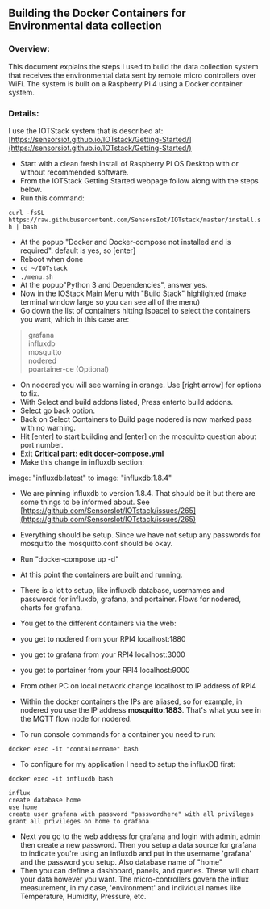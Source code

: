 ## Building the Docker Containers for Environmental data collection

### Overview:

This document explains the steps I used to build the data collection system that receives the environmental data sent by remote micro controllers over WiFi. The system is built on a Raspberry Pi 4 using a Docker container system.

### Details:

I use the IOTStack system that is described at: [https://sensorsiot.github.io/IOTstack/Getting-Started/](https://sensorsiot.github.io/IOTstack/Getting-Started/)

- Start with a clean fresh install of Raspberry Pi OS Desktop with or without recommended software.
- From the IOTStack Getting Started webpage follow along with the steps below.
- Run this command:

`curl -fsSL https://raw.githubusercontent.com/SensorsIot/IOTstack/master/install.sh | bash`

- At the popup &quot;Docker and Docker-compose not installed and is required&quot;. default is yes, so [enter]
- Reboot when done
- `cd ~/IOTstack`
- `./menu.sh`
- At the popup&quot;Python 3 and Dependencies&quot;, answer yes.
- Now in the IOStack Main Menu with &quot;Build Stack&quot; highlighted (make terminal window large so you can see all of the menu)
- Go down the list of containers hitting [space] to select the containers you want, which in this case are:

>grafana  
>influxdb  
>mosquitto  
>nodered  
>poartainer-ce (Optional)  

- On nodered you will see warning in orange. Use [right arrow] for options to fix.  
- With Select and build addons listed, Press enterto build addons.   
- Select go back option.  
- Back on Select Containers to Build page nodered is now marked pass with no warning.  
- Hit [enter] to start building and [enter] on the mosquitto question about port number.
- Exit
**Critical part: edit docer-compose.yml**
- Make this change in influxdb section:

image: &quot;influxdb:latest&quot; to image: &quot;influxdb:1.8.4&quot;

- We are pinning influxdb to version 1.8.4. That should be it but there are some things to be informed about. See [https://github.com/SensorsIot/IOTstack/issues/265](https://github.com/SensorsIot/IOTstack/issues/265)
- Everything should be setup. Since we have not setup any passwords for mosquitto the mosquitto.conf should be okay.
- Run &quot;docker-compose up -d&quot;
- At this point the containers are built and running.
- There is a lot to setup, like influxdb database, usernames and passwords for influxdb, grafana, and portainer. Flows for nodered, charts for grafana.
- You get to the different containers via the web:

-   you get to nodered from your RPI4 localhost:1880  
-   you get to grafana from your RPI4 localhost:3000  
-   you get to portainer from your RPI4 localhost:9000  

- From other PC on local network change localhost to IP address of RPI4
- Within the docker containers the IPs are aliased, so for example, in nodered you use the IP address **mosquitto:1883**. That's what you see in the MQTT flow node for nodered.
- To run console commands for a container you need to run:

`docker exec -it "containername" bash`

- To configure for my application I need to setup the influxDB first:

`docker exec -it influxdb bash`

`influx`  
`create database home`  
`use home`  
`create user grafana with password "passwordhere" with all privileges`  
`grant all privileges on home to grafana`   

- Next you go to the web address for grafana and login with admin, admin then create a new password. Then you setup a data source for grafana to indicate you&#39;re using an influxdb and put in the username &#39;grafana&#39; and the password you setup. Also database name of &quot;home&quot;
- Then you can define a dashboard, panels, and queries. These will chart your data however you want. The micro-controllers govern the influx measurement, in my case, &#39;environment&#39; and individual names like Temperature, Humidity, Pressure, etc.

